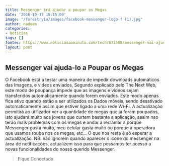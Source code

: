 ```yaml
---
title: Messenger irá ajudar a poupar os Megas
date: '2016-10-17 15:15:00'
image: "/forestryio/images/facebook-messenger-logo-f (1).jpg"
author: nadeem
categories:
- Noticias
tags: []
fontes: https://www.noticiasaominuto.com/tech/671508/messenger-vai-ajuda-lo-a-poupar-dados-moveis
layout: post
---
```

##  Messenger vai ajuda-lo a Poupar os Megas

O Facebook está a testar uma maneira de impedir downloads automáticos das Imagens, e videos enviados, Segundo explicado pelo The Next Web, este modo de poupança impede que as imagens e vídeos sejam transferidos automaticamente quando forem enviados. 
Este modo apenas fica ativo quando estão a ser utilizados os Dados móveis, sendo desativado automaticamente assim que estiver ligado a uma rede Wi-Fi.
A actualização permitirá ao utilizador ver a quantidade de megas que ja foram poupados, isto ajudará muito aos jovens que curtem bastante a aplicação, assim nao terão mais problemas com os megas e andar a reclamar a porque Messenger gasta muito, meu celular gasta muito ou porque a operadora que usamos rouba nos os megas, etc... 
O que nos resta é só esperar a actualização. NB: não ignorem quando aparecer o icone do messenger na área de notificações, actualizem isso para que possamos ter acesso a novas funcionalidades do nosso querido Messenger.

> Fique Conectado